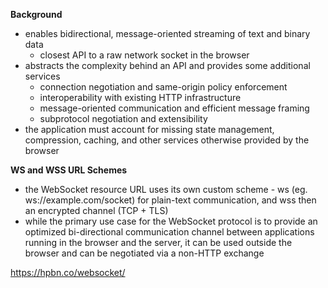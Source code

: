 **Background**
- enables bidirectional, message-oriented streaming of text and binary data
	- closest API to a raw network socket in the browser
- abstracts the complexity behind an API and provides some additional services
	- connection negotiation and same-origin policy enforcement
	- interoperability with existing HTTP infrastructure
	- message-oriented communication and efficient message framing
	- subprotocol negotiation and extensibility
- the application must account for missing state management, compression, caching, and other services otherwise provided by the browser

**WS and WSS URL Schemes**
- the WebSocket resource URL uses its own custom scheme - ws (eg. ws://example.com/socket) for plain-text communication, and wss then an encrypted channel (TCP + TLS)
- while the primary use case for the WebSocket protocol is to provide an optimized bi-directional communication channel between applications running in the browser and the server, it can be used outside the browser and can be negotiated via a non-HTTP exchange

https://hpbn.co/websocket/